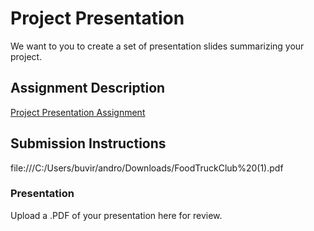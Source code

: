 # Project Presentation
We want to you to create a set of presentation slides summarizing your project.

## Assignment Description
[Project Presentation Assignment](https://education.launchcode.org/liftoff/assignments/project-presentation/)

## Submission Instructions

file:///C:/Users/buvir/andro/Downloads/FoodTruckClub%20(1).pdf

### Presentation
Upload a .PDF of your presentation here for review.
